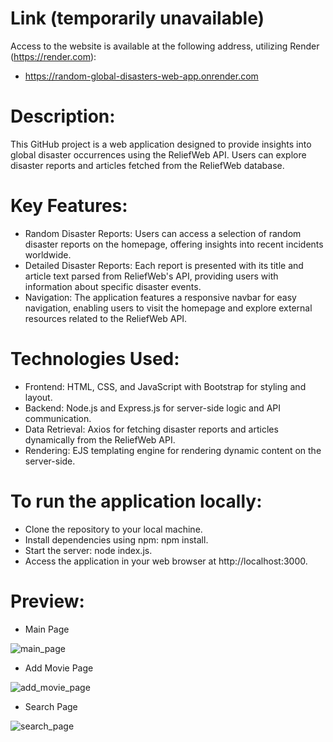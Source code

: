 # Link (temporarily unavailable)
Access to the website is available at the following address, utilizing Render (https://render.com): 
- https://random-global-disasters-web-app.onrender.com

# Description:
This GitHub project is a web application designed to provide insights into global disaster occurrences using the ReliefWeb API. Users can explore disaster reports and articles fetched from the ReliefWeb database.

# Key Features:
- Random Disaster Reports: Users can access a selection of random disaster reports on the homepage, offering insights into recent incidents worldwide.
- Detailed Disaster Reports: Each report is presented with its title and article text parsed from ReliefWeb's API, providing users with information about specific disaster events.
- Navigation: The application features a responsive navbar for easy navigation, enabling users to visit the homepage and explore external resources related to the ReliefWeb API.

# Technologies Used:
- Frontend: HTML, CSS, and JavaScript with Bootstrap for styling and layout.
- Backend: Node.js and Express.js for server-side logic and API communication.
- Data Retrieval: Axios for fetching disaster reports and articles dynamically from the ReliefWeb API.
- Rendering: EJS templating engine for rendering dynamic content on the server-side.

# To run the application locally:
- Clone the repository to your local machine.
- Install dependencies using npm: npm install.
- Start the server: node index.js.
- Access the application in your web browser at http://localhost:3000.

# Preview:

- Main Page

![main_page](https://github.com/user-attachments/assets/09886082-6182-4aa6-9338-5afbfd24d52a)

- Add Movie Page

![add_movie_page](https://github.com/user-attachments/assets/59e879c4-de40-4657-8559-b8182f1f9a80)

- Search Page

![search_page](https://github.com/user-attachments/assets/ba62233c-e3fe-4961-a7ea-0659ddb57bb3)
